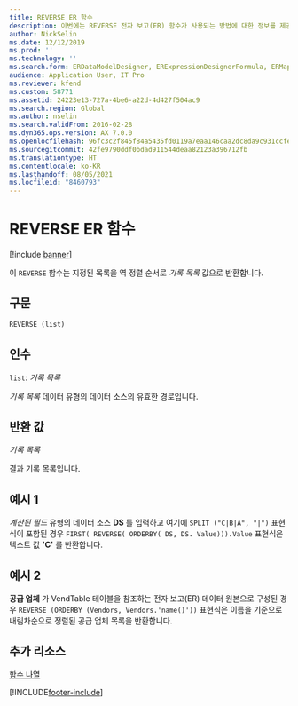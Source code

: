 ```yaml
---
title: REVERSE ER 함수
description: 이번에는 REVERSE 전자 보고(ER) 함수가 사용되는 방법에 대한 정보를 제공합니다.
author: NickSelin
ms.date: 12/12/2019
ms.prod: ''
ms.technology: ''
ms.search.form: ERDataModelDesigner, ERExpressionDesignerFormula, ERMappedFormatDesigner, ERModelMappingDesigner
audience: Application User, IT Pro
ms.reviewer: kfend
ms.custom: 58771
ms.assetid: 24223e13-727a-4be6-a22d-4d427f504ac9
ms.search.region: Global
ms.author: nselin
ms.search.validFrom: 2016-02-28
ms.dyn365.ops.version: AX 7.0.0
ms.openlocfilehash: 96fc3c2f845f84a5435fd0119a7eaa146caa2dc8da9c931ccfe0915af91ed7cb
ms.sourcegitcommit: 42fe9790ddf0bdad911544deaa82123a396712fb
ms.translationtype: HT
ms.contentlocale: ko-KR
ms.lasthandoff: 08/05/2021
ms.locfileid: "8460793"
---
```

# <a name="reverse-er-function"></a>REVERSE ER 함수

[!include [banner](../includes/banner.md)]

이 `REVERSE` 함수는 지정된 목록을 역 정렬 순서로 *기록 목록* 값으로 반환합니다.

## <a name="syntax"></a>구문

```vb
REVERSE (list)
```

## <a name="arguments"></a>인수

`list`: *기록 목록*

*기록 목록* 데이터 유형의 데이터 소스의 유효한 경로입니다.

## <a name="return-values"></a>반환 값

*기록 목록*

결과 기록 목록입니다.

## <a name="example-1"></a>예시 1

*계산된 필드* 유형의 데이터 소스 **DS** 를 입력하고 여기에 `SPLIT ("C|B|A", "|")` 표현식이 포함된 경우 `FIRST( REVERSE( ORDERBY( DS, DS. Value))).Value` 표현식은 텍스트 값 **'C'** 를 반환합니다.

## <a name="example-2"></a>예시 2

**공급 업체** 가 VendTable 테이블을 참조하는 전자 보고(ER) 데이터 원본으로 구성된 경우 `REVERSE (ORDERBY (Vendors, Vendors.'name()'))` 표현식은 이름을 기준으로 내림차순으로 정렬된 공급 업체 목록을 반환합니다.

## <a name="additional-resources"></a>추가 리소스

[함수 나열](er-functions-category-list.md)


[!INCLUDE[footer-include](../../../includes/footer-banner.md)]